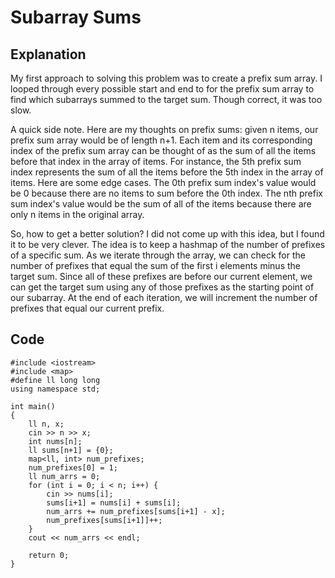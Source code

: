 # Subarray Sums
## Explanation
My first approach to solving this problem was to create a prefix sum array. I looped 
through every possible start and end to for the prefix sum array to find which subarrays 
summed to the target sum. Though correct, it was too slow.

A quick side note. Here are my thoughts on prefix sums: given n items, our prefix sum 
array would be of length n+1. Each item and its corresponding index of the prefix sum 
array can be thought of as the sum of all the items before that index in the array of 
items. For instance, the 5th prefix sum index represents the sum of all the items before 
the 5th index in the array of items. Here are some edge cases. The 0th prefix sum index's 
value would be 0 because there are no items to sum before the 0th index. The nth prefix 
sum index's value would be the sum of all of the items because there are only n items in 
the original array.

So, how to get a better solution? I did not come up with this idea, but I found it to be 
very clever. The idea is to keep a hashmap of the number of prefixes of a specific sum. 
As we iterate through the array, we can check for the number of prefixes that equal the 
sum of the first i elements minus the target sum. Since all of these prefixes are before 
our current element, we can get the target sum using any of those prefixes as the starting 
point of our subarray. At the end of each iteration, we will increment the number of 
prefixes that equal our current prefix.

## Code
    #include <iostream>
    #include <map>
    #define ll long long
    using namespace std;

    int main()
    {
        ll n, x;
        cin >> n >> x;
        int nums[n];
        ll sums[n+1] = {0};
        map<ll, int> num_prefixes;
        num_prefixes[0] = 1;
        ll num_arrs = 0;
        for (int i = 0; i < n; i++) {
            cin >> nums[i];
            sums[i+1] = nums[i] + sums[i];
            num_arrs += num_prefixes[sums[i+1] - x];
            num_prefixes[sums[i+1]]++;
        }
        cout << num_arrs << endl;

        return 0;
    }
